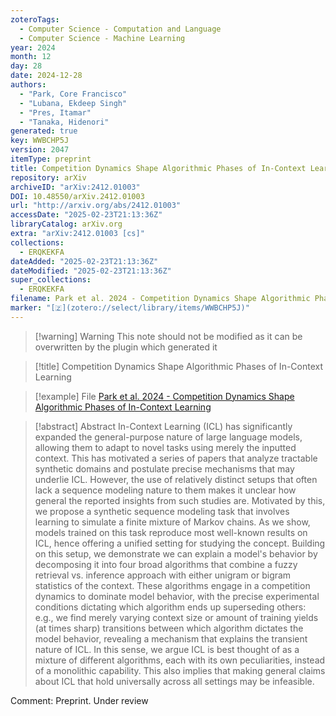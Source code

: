 ```yaml
---
zoteroTags:
  - Computer Science - Computation and Language
  - Computer Science - Machine Learning
year: 2024
month: 12
day: 28
date: 2024-12-28
authors:
  - "Park, Core Francisco"
  - "Lubana, Ekdeep Singh"
  - "Pres, Itamar"
  - "Tanaka, Hidenori"
generated: true
key: WWBCHP5J
version: 2047
itemType: preprint
title: Competition Dynamics Shape Algorithmic Phases of In-Context Learning
repository: arXiv
archiveID: "arXiv:2412.01003"
DOI: 10.48550/arXiv.2412.01003
url: "http://arxiv.org/abs/2412.01003"
accessDate: "2025-02-23T21:13:36Z"
libraryCatalog: arXiv.org
extra: "arXiv:2412.01003 [cs]"
collections:
  - ERQKEKFA
dateAdded: "2025-02-23T21:13:36Z"
dateModified: "2025-02-23T21:13:36Z"
super_collections:
  - ERQKEKFA
filename: Park et al. 2024 - Competition Dynamics Shape Algorithmic Phases of In-Context Learning
marker: "[🇿](zotero://select/library/items/WWBCHP5J)"
---
```


>[!warning] Warning
> This note should not be modified as it can be overwritten by the plugin which generated it

> [!title] Competition Dynamics Shape Algorithmic Phases of In-Context Learning

> [!example] File
> [Park et al. 2024 - Competition Dynamics Shape Algorithmic Phases of In-Context Learning](Park%20et%20al.%202024%20-%20Competition%20Dynamics%20Shape%20Algorithmic%20Phases%20of%20In-Context%20Learning.pdf)

> [!abstract] Abstract
> In-Context Learning (ICL) has significantly expanded the general-purpose nature of large language models, allowing them to adapt to novel tasks using merely the inputted context. This has motivated a series of papers that analyze tractable synthetic domains and postulate precise mechanisms that may underlie ICL. However, the use of relatively distinct setups that often lack a sequence modeling nature to them makes it unclear how general the reported insights from such studies are. Motivated by this, we propose a synthetic sequence modeling task that involves learning to simulate a finite mixture of Markov chains. As we show, models trained on this task reproduce most well-known results on ICL, hence offering a unified setting for studying the concept. Building on this setup, we demonstrate we can explain a model's behavior by decomposing it into four broad algorithms that combine a fuzzy retrieval vs. inference approach with either unigram or bigram statistics of the context. These algorithms engage in a competition dynamics to dominate model behavior, with the precise experimental conditions dictating which algorithm ends up superseding others: e.g., we find merely varying context size or amount of training yields (at times sharp) transitions between which algorithm dictates the model behavior, revealing a mechanism that explains the transient nature of ICL. In this sense, we argue ICL is best thought of as a mixture of different algorithms, each with its own peculiarities, instead of a monolithic capability. This also implies that making general claims about ICL that hold universally across all settings may be infeasible.

Comment: Preprint. Under review

